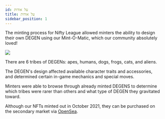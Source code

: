 ```yaml
---
id: על אודות
title: על אודות
sidebar_position: 1
---
```


The minting process for Nifty League allowed minters the ability to design their own DEGEN using our Mint-O-Matic, which our community absolutely loved!

![](/img/mintomatic.gif)

There are 6 tribes of DEGENs: apes, humans, dogs, frogs, cats, and aliens.

The DEGEN's design affected available character traits and accessories, and determined certain in-game mechanics and special moves.

Minters were able to browse through already minted DEGENS to determine which tribes were rarer than others and what type of DEGEN they gravitated toward.

Although our NFTs minted out in October 2021, they can be purchased on the secondary market via [OpenSea](https://opensea.io/collection/niftydegen).
